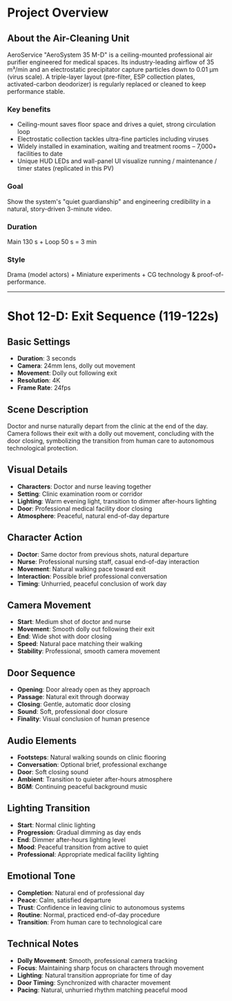 # Project Overview

## About the Air-Cleaning Unit
AeroService "AeroSystem 35 M-D" is a ceiling-mounted professional air purifier engineered for medical spaces.
Its industry-leading airflow of 35 m³/min and an electrostatic precipitator capture particles down to 0.01 µm (virus scale). A triple-layer layout (pre-filter, ESP collection plates, activated-carbon deodorizer) is regularly replaced or cleaned to keep performance stable.

### Key benefits
- Ceiling-mount saves floor space and drives a quiet, strong circulation loop
- Electrostatic collection tackles ultra-fine particles including viruses
- Widely installed in examination, waiting and treatment rooms – 7,000+ facilities to date
- Unique HUD LEDs and wall-panel UI visualize running / maintenance / timer states (replicated in this PV)

### Goal
Show the system's "quiet guardianship" and engineering credibility in a natural, story-driven 3-minute video.

### Duration
Main 130 s + Loop 50 s = 3 min

### Style
Drama (model actors) + Miniature experiments + CG technology & proof-of-performance.

---

# Shot 12-D: Exit Sequence (119-122s)

## Basic Settings
- **Duration**: 3 seconds
- **Camera**: 24mm lens, dolly out movement
- **Movement**: Dolly out following exit
- **Resolution**: 4K
- **Frame Rate**: 24fps

## Scene Description
Doctor and nurse naturally depart from the clinic at the end of the day. Camera follows their exit with a dolly out movement, concluding with the door closing, symbolizing the transition from human care to autonomous technological protection.

## Visual Details
- **Characters**: Doctor and nurse leaving together
- **Setting**: Clinic examination room or corridor
- **Lighting**: Warm evening light, transition to dimmer after-hours lighting
- **Door**: Professional medical facility door closing
- **Atmosphere**: Peaceful, natural end-of-day departure

## Character Action
- **Doctor**: Same doctor from previous shots, natural departure
- **Nurse**: Professional nursing staff, casual end-of-day interaction
- **Movement**: Natural walking pace toward exit
- **Interaction**: Possible brief professional conversation
- **Timing**: Unhurried, peaceful conclusion of work day

## Camera Movement
- **Start**: Medium shot of doctor and nurse
- **Movement**: Smooth dolly out following their exit
- **End**: Wide shot with door closing
- **Speed**: Natural pace matching their walking
- **Stability**: Professional, smooth camera movement

## Door Sequence
- **Opening**: Door already open as they approach
- **Passage**: Natural exit through doorway
- **Closing**: Gentle, automatic door closing
- **Sound**: Soft, professional door closure
- **Finality**: Visual conclusion of human presence

## Audio Elements
- **Footsteps**: Natural walking sounds on clinic flooring
- **Conversation**: Optional brief, professional exchange
- **Door**: Soft closing sound
- **Ambient**: Transition to quieter after-hours atmosphere
- **BGM**: Continuing peaceful background music

## Lighting Transition
- **Start**: Normal clinic lighting
- **Progression**: Gradual dimming as day ends
- **End**: Dimmer after-hours lighting level
- **Mood**: Peaceful transition from active to quiet
- **Professional**: Appropriate medical facility lighting

## Emotional Tone
- **Completion**: Natural end of professional day
- **Peace**: Calm, satisfied departure
- **Trust**: Confidence in leaving clinic to autonomous systems
- **Routine**: Normal, practiced end-of-day procedure
- **Transition**: From human care to technological care

## Technical Notes
- **Dolly Movement**: Smooth, professional camera tracking
- **Focus**: Maintaining sharp focus on characters through movement
- **Lighting**: Natural transition appropriate for time of day
- **Door Timing**: Synchronized with character movement
- **Pacing**: Natural, unhurried rhythm matching peaceful mood 